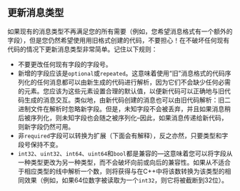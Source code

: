 ## 更新消息类型

如果现有的消息类型不再满足您的所有需要（例如，您希望消息格式有一个额外的字段），但是您仍然希望使用用旧格式创建的代码，不要担心！在不破坏任何现有代码的情况下更新消息类型非常简单。记住以下规则：

- 不要更改任何现有字段的字段号。
- 新增的字段应该是`optional`或`repeated`。这意味着使用“旧”消息格式的代码序列化的任何消息都可以由新生成的代码进行解析，因为它们不会缺少任何必需的元素。您应该为这些元素设置合理的默认值，以便新代码可以正确地与旧代码生成的消息交互。类似地，由新代码创建的消息也可以由旧代码解析：旧二进制文件在解析时忽略新字段。但是，未知字段不会被丢弃，并且如果消息稍后被序列化，则未知字段也会随之被序列化–因此，如果消息传递给新代码，则新字段仍然可用。
- 非`required`字段可以转换为扩展（下面会有解释），反之亦然，只要类型和字段号保持不变。
- `int32`、`uint32`、`int64`、`uint64`和`bool`都是兼容的—这意味着您可以将字段从一种类型更改为另一种类型，而不会破坏向前或向后的兼容性。如果从不适合于相应类型的线中解析一个数，则将获得与在C++中将该数转换为该类型的相同效果（例如，如果64位数字被读取为一个`int32`，则它将被截断到32位）。